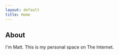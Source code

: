 ```yaml
---
layout: default
title: Home
---
```


## About

I'm Matt. This is my personal space on The Internet.
